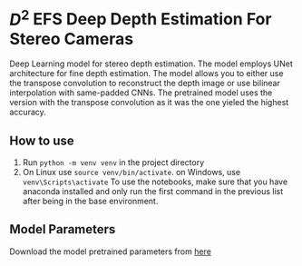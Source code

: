 # $D^2$ EFS Deep Depth Estimation For Stereo Cameras

Deep Learning model for stereo depth estimation. The model employs UNet architecture for fine depth estimation. The model allows you to either use the transpose convolution to reconstruct the depth image or use bilinear interpolation with same-padded CNNs. The pretrained model uses the version with the transpose convolution as it was the one yieled the highest accuracy.

## How to use 
1. Run `python -m venv venv` in the project directory
2.  On Linux use `source venv/bin/activate`. on Windows, use `venv\Scripts\activate`
To use the notebooks, make sure that you have anaconda installed and only run the first command in the previous list after being in the base environment.

## Model Parameters
Download the model pretrained parameters from [here](https://website-name.com)
